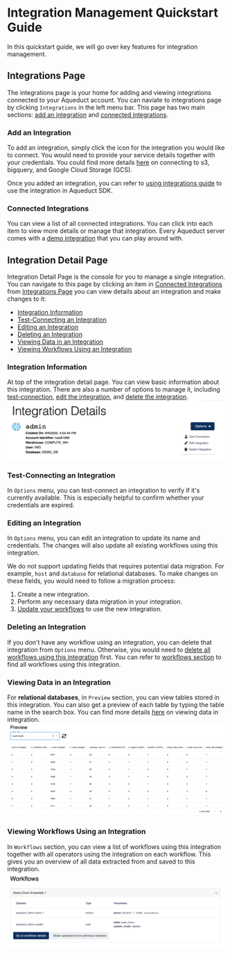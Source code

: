 # Integration Management Quickstart Guide
In this quickstart guide, we will go over key features for integration management.

## Integrations Page
The integrations page is your home for adding and viewing integrations connected to your Aqueduct account. You can naviate to integrations page by clicking `Integrations` in the left menu bar. This page has two main sections: [add an integration](#add-an-integration "mention") and [connected integrations](#connected-integrations "mention").

### Add an Integration
To add an integration, simply click the icon for the integration you would like to connect. You would need to provide your service details together with your credentials. You could find more details [here](./adding-an-integration/) on connecting to s3, bigquery, and Google Cloud Storage (GCS).

Once you added an integration, you can refer to [using integrations guide](./using-integrations/) to use the integration in Aqueduct SDK.

### Connected Integrations
You can view a list of all connected integrations. You can click into each item to view more details or manage that integration. Every Aqueduct server comes with a [demo integration](./aqueduct-demo-integration.md) that you can play around with.

## Integration Detail Page
Integration Detail Page is the console for you to manage a single integration. You can navigate to this page by clicking an item in [Connected Integrations](#connected-integrations "mention") from [Integrations Page](#integrations-page "mention") you can view details about an integration and make changes to it:
* [Integration Information](#integration-information "mention")
* [Test-Connecting an Integration](#test-connecting-an-integration "mention")
* [Editing an Integration](#editing-an-integration "mention")
* [Deleting an Integration](#deleting-an-integration "mention")
* [Viewing Data in an Integration](#viewing-data-in-an-integration "mention")
* [Viewing Workflows Using an Integration](#viewing-workflows-using-an-integration "mention")

### Integration Information
At top of the integration detail page. You can view basic information about this integration. There are also a number of options to manage it, including [test-connection](#test-connecting-an-integration "mention"), [edit the integration](#editing-an-integration "mention"), and [delete the integration](#deleting-an-integration "mention").
![](<../.gitbook/assets/integration_information.png>)

### Test-Connecting an Integration
In `Options` menu, you can test-connect an integration to verify if it's currently available. This is especially helpful to confirm whether your credentials are expired.

### Editing an Integration
In `Options` menu, you can edit an integration to update its name and credentials. The changes will also update all existing workflows using this integration.

We do not support updating fields that requires potential data migration. For example, `host` and `database` for relational databases. To make changes on these fields, you would need to follow a migration process:
1. Create a new integration.
2. Perform any necessary data migration in your integration.
3. [Update your workflows](../workflows/editing-a-workflow.md) to use the new integration.

### Deleting an Integration
If you don't have any workflow using an integration, you can delete that integration from `Options` menu. Otherwise, you would need to [delete all workflows using this integration](../workflows/deleting-a-workflow.md) first. You can refer to [workflows section](#viewing-workflows-using-an-integration) to find all workflows using this integration.

### Viewing Data in an Integration
For **relational databases**, in `Preview` section, you can view tables stored in this integration. You can also get a preview of each table by typing the table name in the search box. You can find more details [here](./viewing-data-in-an-integration.md) on viewing data in integration.
![](<../.gitbook/assets/integration_data.png>)

### Viewing Workflows Using an Integration
In `Workflows` section, you can view a list of workflows using this integration together with all operators using the integration on each workflow. This gives you an overview of all data extracted from and saved to this integration.
![](<../.gitbook/assets/integration_workflows.png>)
